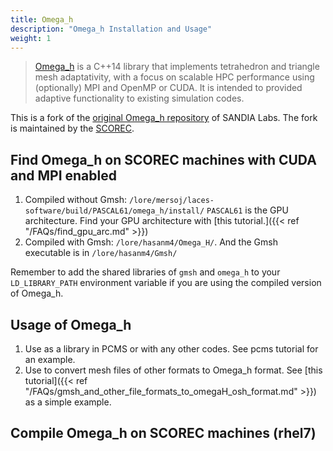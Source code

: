 ```yaml
---
title: Omega_h
description: "Omega_h Installation and Usage"
weight: 1
---
```


>[Omega_h](https://github.com/SCOREC/omega_h) is a C++14 library that implements tetrahedron and triangle mesh adaptativity, with a focus on scalable HPC performance using (optionally) MPI and OpenMP or CUDA. It is intended to provided adaptive functionality to existing simulation codes.

This is a fork of the [original Omega_h repository](https://github.com/sandialabs/omega_h) of SANDIA Labs. The fork is maintained by the [SCOREC](https://www.scorec.rpi.edu/).

## Find Omega_h on SCOREC machines with CUDA and MPI enabled
1. Compiled without Gmsh: `/lore/mersoj/laces-software/build/PASCAL61/omega_h/install/`
`PASCAL61` is the GPU architecture. Find your GPU architecture with [this tutorial.]({{< ref "/FAQs/find_gpu_arc.md" >}})
2. Compiled with Gmsh: `/lore/hasanm4/Omega_H/`. And the Gmsh executable is in `/lore/hasanm4/Gmsh/`

Remember to add the shared libraries of `gmsh` and `omega_h` to your `LD_LIBRARY_PATH` environment variable if you are using the compiled version of Omega_h.

## Usage of Omega_h
1. Use as a library in PCMS or with any other codes. See pcms tutorial for an example.
2. Use to convert mesh files of other formats to Omega_h format. See [this tutorial]({{< ref "/FAQs/gmsh_and_other_file_formats_to_omegaH_osh_format.md" >}}) as a simple example.

## Compile Omega_h on SCOREC machines (rhel7)
